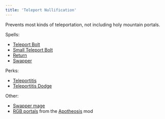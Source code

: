 ```yaml
---
title: 'Teleport Nullification'
---
```


Prevents most kinds of teleportation, not including holy mountain portals.

Spells:
- [Teleport Bolt](https://noita.wiki.gg/wiki/Teleport_Bolt)
- [Small Teleport Bolt](https://noita.wiki.gg/wiki/Teleport_Bolt)
- [Return](https://noita.wiki.gg/wiki/Return)
- [Swapper](https://noita.wiki.gg/wiki/Swapper)

Perks:
- [Teleportitis](https://noita.wiki.gg/wiki/Teleportitis)
- [Teleportitis Dodge](https://noita.wiki.gg/wiki/Teleportitis_Dodge)

Other:
- [Swapper mage](https://noita.wiki.gg/wiki/Vaihdosmestari)
- [RGB portals](https://noita.wiki.gg/wiki/Mod:Apotheosis/Portals) from the [Apotheosis](https://noita.wiki.gg/wiki/Mod:Apotheosis) mod
